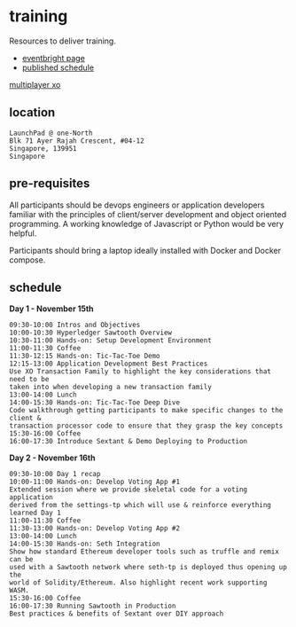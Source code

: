 # training

Resources to deliver training.

 * [eventbright page](https://www.eventbrite.com/e/hyperledger-sawtooth-blockchain-application-developer-workshop-tickets-51567876908)
 * [published schedule](https://s3.eu-west-2.amazonaws.com/btp-website-downloads/Workshops/BTP+Hyperledger+Sawtooth+Application+Developer+Workshop+-+Singapore+Fintech+Festival.pdf)

[multiplayer xo](http://ip172-19-0-8-bfme96s9cs9g00cufvo0-8081.direct.labs.play-with-docker.com/)

## location

```
LaunchPad @ one-North
Blk 71 Ayer Rajah Crescent, #04-12
Singapore, 139951
Singapore
```

## pre-requisites

All participants should be devops engineers or application developers familiar with the principles of client/server development and object oriented programming. A working knowledge of Javascript or Python would be very helpful.

Participants should bring a laptop ideally installed with Docker and Docker compose.


## schedule

**Day 1 - November 15th**

```
09:30-10:00 Intros and Objectives
10:00-10:30 Hyperledger Sawtooth Overview
10:30-11:00 Hands-on: Setup Development Environment
11:00-11:30 Coffee
11:30-12:15 Hands-on: Tic-Tac-Toe Demo
12:15-13:00 Application Development Best Practices
Use XO Transaction Family to highlight the key considerations that need to be
taken into when developing a new transaction family
13:00-14:00 Lunch
14:00-15:30 Hands-on: Tic-Tac-Toe Deep Dive
Code walkthrough getting participants to make specific changes to the client &
transaction processor code to ensure that they grasp the key concepts
15:30-16:00 Coffee
16:00-17:30 Introduce Sextant & Demo Deploying to Production
```


**Day 2 - November 16th**

```
09:30-10:00 Day 1 recap
10:00-11:00 Hands-on: Develop Voting App #1
Extended session where we provide skeletal code for a voting application
derived from the settings-tp which will use & reinforce everything learned Day 1
11:00-11:30 Coffee
11:30-13:00 Hands-on: Develop Voting App #2
13:00-14:00 Lunch
14:00-15:30 Hands-on: Seth Integration
Show how standard Ethereum developer tools such as truffle and remix can be
used with a Sawtooth network where seth-tp is deployed thus opening up the
world of Solidity/Ethereum. Also highlight recent work supporting WASM.
15:30-16:00 Coffee
16:00-17:30 Running Sawtooth in Production
Best practices & benefits of Sextant over DIY approach
```

